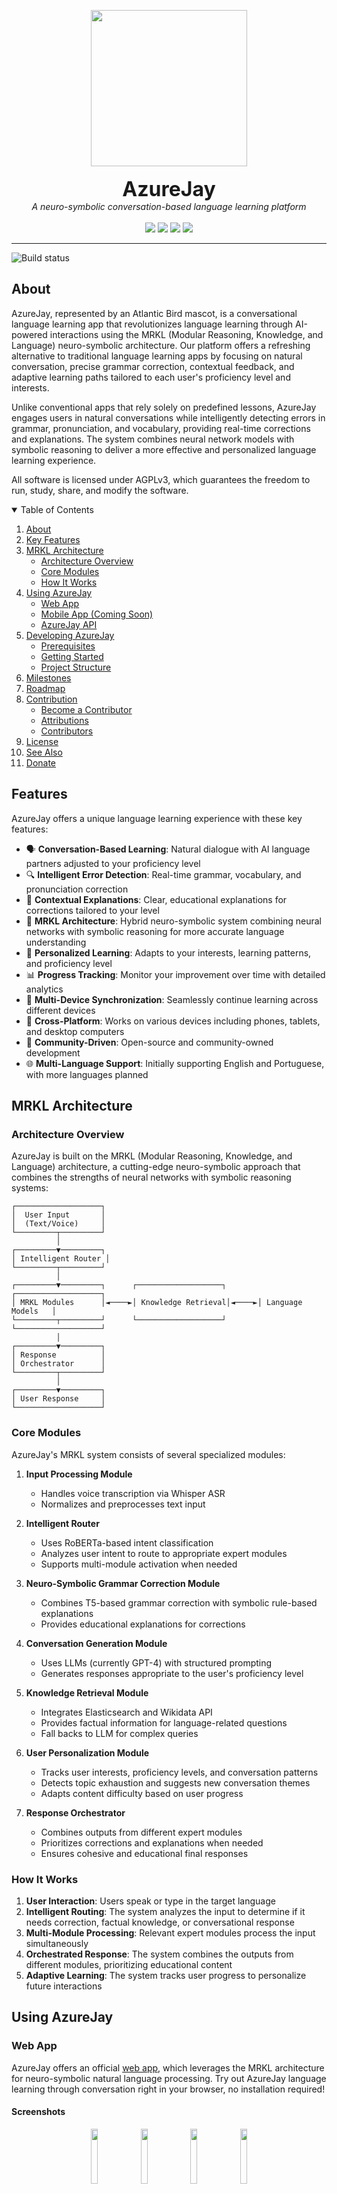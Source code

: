 <p align="center">
  <a href="#"><img src="img/azurejay.png" height="250" /></a>
  <br/><br/>
  <font size="6"><b>AzureJay</b></font>
  <br/>
  <em>A neuro-symbolic conversation-based language learning platform</em>
  <br/><br/>
  <a href="#"><img src="https://img.shields.io/badge/Try_now-azurejay.app-darkcyan" /></a>
  <a href="#"><img src="https://img.shields.io/badge/List_of_courses-azurejay.app/courses-darkcyan" /></a>
  <a href="#"><img src="https://img.shields.io/badge/Documentation-azurejay.app/docs-darkcyan" /></a>
  <a href="#"><img src="https://img.shields.io/badge/Roadmap-github.com-darkcyan" /></a>
</p>

<hr/>

![Build status](https://img.shields.io/github/workflow/status/luisbernardinello/AzureJay/CI?style=shields "Build status")

## About

AzureJay, represented by an Atlantic Bird mascot, is a conversational language learning app that revolutionizes language learning through AI-powered interactions using the MRKL (Modular Reasoning, Knowledge, and Language) neuro-symbolic architecture. Our platform offers a refreshing alternative to traditional language learning apps by focusing on natural conversation, precise grammar correction, contextual feedback, and adaptive learning paths tailored to each user's proficiency level and interests.

Unlike conventional apps that rely solely on predefined lessons, AzureJay engages users in natural conversations while intelligently detecting errors in grammar, pronunciation, and vocabulary, providing real-time corrections and explanations. The system combines neural network models with symbolic reasoning to deliver a more effective and personalized language learning experience.

All software is licensed under AGPLv3, which guarantees the freedom to run, study, share, and modify the software.

<details open="open">
  <summary>Table of Contents</summary>
  <ol>
    <li>
      <a href="#about">About</a>
    </li>
    <li>
      <a href="#features">Key Features</a>
    </li>
    <li>
      <a href="#mrkl-architecture">MRKL Architecture</a>
      <ul>
        <li><a href="#architecture-overview">Architecture Overview</a></li>
        <li><a href="#core-modules">Core Modules</a></li>
        <li><a href="#how-it-works">How It Works</a></li>
      </ul>
    </li>
    <li>
      <a href="#using-azurejay">Using AzureJay</a>
      <ul>
        <li><a href="#web-app">Web App</a></li>
        <li><a href="#mobile-app">Mobile App (Coming Soon)</a></li>
        <li><a href="#azurejay-api">AzureJay API</a></li>
      </ul>
    </li>
    <li>
      <a href="#developing-azurejay">Developing AzureJay</a>
      <ul>
        <li><a href="#prerequisites">Prerequisites</a></li>
        <li><a href="#getting-started">Getting Started</a></li>
        <li><a href="#project-structure">Project Structure</a></li>
      </ul>
    </li>
    <li>
     <a href="#milestones">Milestones</a>
    </li>
    <li>
     <a href="#roadmap">Roadmap</a>
    </li>
    <li>
     <a href="#contribution">Contribution</a>
     <ul>
        <li><a href="#become-a-contributor">Become a Contributor</a></li>
        <li><a href="#attributions">Attributions</a></li>
        <li><a href="#contributors">Contributors</a></li>
     </ul>
    </li>
    <li>
      <a href="#license">License</a>
    </li>
    <li>
      <a href="#see-also">See Also</a>
    </li>
    <li>
      <a href="#donate">Donate</a>
    </li>
  </ol>
</details>

## Features

AzureJay offers a unique language learning experience with these key features:

- 🗣️ **Conversation-Based Learning**: Natural dialogue with AI language partners adjusted to your proficiency level
- 🔍 **Intelligent Error Detection**: Real-time grammar, vocabulary, and pronunciation correction
- 📝 **Contextual Explanations**: Clear, educational explanations for corrections tailored to your level
- 🧠 **MRKL Architecture**: Hybrid neuro-symbolic system combining neural networks with symbolic reasoning for more accurate language understanding
- 🎯 **Personalized Learning**: Adapts to your interests, learning patterns, and proficiency level
- 📊 **Progress Tracking**: Monitor your improvement over time with detailed analytics
- 🔄 **Multi-Device Synchronization**: Seamlessly continue learning across different devices
- 📱 **Cross-Platform**: Works on various devices including phones, tablets, and desktop computers
- 👥 **Community-Driven**: Open-source and community-owned development
- 🌐 **Multi-Language Support**: Initially supporting English and Portuguese, with more languages planned

## MRKL Architecture

### Architecture Overview

AzureJay is built on the MRKL (Modular Reasoning, Knowledge, and Language) architecture, a cutting-edge neuro-symbolic approach that combines the strengths of neural networks with symbolic reasoning systems:

```
┌───────────────────┐
│  User Input       │
│  (Text/Voice)     │
└─────────┬─────────┘
          │
┌─────────▼─────────┐
│ Intelligent Router │
└─────────┬─────────┘
          │
┌─────────▼─────────┐      ┌───────────────────┐      ┌───────────────────┐
│ MRKL Modules      │◄────►│ Knowledge Retrieval│◄────►│ Language Models   │
└─────────┬─────────┘      └───────────────────┘      └───────────────────┘
          │
┌─────────▼─────────┐
│ Response          │
│ Orchestrator      │
└─────────┬─────────┘
          │
┌─────────▼─────────┐
│ User Response     │
└───────────────────┘
```

### Core Modules

AzureJay's MRKL system consists of several specialized modules:

1. **Input Processing Module**

   - Handles voice transcription via Whisper ASR
   - Normalizes and preprocesses text input

2. **Intelligent Router**

   - Uses RoBERTa-based intent classification
   - Analyzes user intent to route to appropriate expert modules
   - Supports multi-module activation when needed

3. **Neuro-Symbolic Grammar Correction Module**

   - Combines T5-based grammar correction with symbolic rule-based explanations
   - Provides educational explanations for corrections

4. **Conversation Generation Module**

   - Uses LLMs (currently GPT-4) with structured prompting
   - Generates responses appropriate to the user's proficiency level

5. **Knowledge Retrieval Module**

   - Integrates Elasticsearch and Wikidata API
   - Provides factual information for language-related questions
   - Fall backs to LLM for complex queries

6. **User Personalization Module**

   - Tracks user interests, proficiency levels, and conversation patterns
   - Detects topic exhaustion and suggests new conversation themes
   - Adapts content difficulty based on user progress

7. **Response Orchestrator**
   - Combines outputs from different expert modules
   - Prioritizes corrections and explanations when needed
   - Ensures cohesive and educational final responses

### How It Works

1. **User Interaction**: Users speak or type in the target language
2. **Intelligent Routing**: The system analyzes the input to determine if it needs correction, factual knowledge, or conversational response
3. **Multi-Module Processing**: Relevant expert modules process the input simultaneously
4. **Orchestrated Response**: The system combines the outputs from different modules, prioritizing educational content
5. **Adaptive Learning**: The system tracks user progress to personalize future interactions

## Using AzureJay

### Web App

AzureJay offers an official [web app](https://azurejay.app/), which leverages the MRKL architecture for neuro-symbolic natural language processing. Try out AzureJay language learning through conversation right in your browser, no installation required!

#### Screenshots

<p align="center">
  <img src="/docs/screenshots/screenshot1.png" width="15%" />
  <img src="/docs/screenshots/screenshot2.png" width="15%" />
  <img src="/docs/screenshots/screenshot3.png" width="15%" />
  <img src="/docs/screenshots/screenshot4.png" width="15%" />
</p>

### Mobile App (Coming Soon)

We're developing a Flutter-based mobile application that will provide:

- Voice interaction for pronunciation practice
- Personalized learning paths and progress tracking
- Cross-platform support for iOS and Android

### AzureJay API

For developers interested in integrating AzureJay's capabilities into their own applications, we offer a comprehensive API:

```python
import azurejay

# Initialize the MRKL system
mrkl_system = azurejay.init_mrkl_pipeline(config_path="./config.json")

# Process user message
response = mrkl_system.process_message(
    user_id="user123",
    message="I goed to the store yesterday",
    voice_mode=False
)

print(response)
# Output: I notice you said: 'I goed to the store yesterday'.
# A better way to say this would be: 'I went to the store yesterday'.
# For past tense of 'go', we use the irregular form 'went' and not 'goed'.
```

## Developing AzureJay

### Prerequisites

- Python 3.8+
- Required Python packages (see requirements.txt)
- Flutter SDK (for frontend development)
- ElasticSearch (for knowledge retrieval system)

### Getting Started

1. Clone the repository

```bash
git clone https://github.com/luisbernardinello/AzureJay.git
cd AzureJay
```

2. Install dependencies

```bash
pip install -r requirements.txt
```

3. Run the MRKL pipeline tests

```bash
python tests/test_mrkl_pipeline.py
```

For Flutter development (coming soon):

```bash
cd flutter_app
flutter pub get
flutter run
```

### Project Structure

```
AzureJay/
├── mrkl/
│   ├── __init__.py
│   ├── router.py                # Intelligent routing module
│   ├── correction.py            # Grammar correction module
│   ├── knowledge.py             # Knowledge retrieval module
│   ├── personalization.py       # User modeling module
│   ├── generation.py            # Response generation module
│   └── orchestrator.py          # Response orchestration logic
├── models/
│   ├── __init__.py
│   ├── intent_classifier/       # RoBERTa intent classifier
│   ├── grammar_corrector/       # T5-based grammar correction
│   └── user_model.py            # User profiling and tracking
├── utils/
│   ├── __init__.py
│   ├── audio.py                 # Audio processing utilities
│   └── text.py                  # Text normalization utilities
├── api/
│   ├── __init__.py
│   ├── routes.py                # API endpoints
│   └── server.py                # API server implementation
├── flutter_app/                 # Flutter mobile application (coming soon)
├── tests/
│   ├── test_mrkl_pipeline.py
│   ├── test_router.py
│   └── test_correction.py
├── requirements.txt
├── config.json                  # Configuration settings
└── README.md
```

## Milestones

- [x] 🏁 Core MRKL architecture implementation
- [x] 🏁 Intelligent router for module selection
- [x] 🏁 Neuro-symbolic grammar correction system
- [x] 🏁 Basic conversation generation
- [x] 🏁 Knowledge retrieval integration
- [x] 🏁 User profiling and personalization
- [x] 🏁 Response orchestration system
- [x] 🏁 Basic theme/branding
- [x] 🏁 Initial language support for English and Portuguese
- [ ] 🏁 Flutter mobile application development
- [ ] 🏁 Enhanced pronunciation assessment
- [ ] 🏁 Cultural context integration in conversations
- [ ] 🏁 Spaced repetition based on conversation history

## Roadmap

- [ ] Add support for Asian languages (Japanese, Mandarin, Korean)
- [ ] Implement dialect recognition and support
- [ ] Voice-assisted hands-free learning experience
- [ ] Offline mode for mobile applications
- [ ] Community features for peer language exchange
- [ ] AR/VR immersive learning experiences
- [ ] Specialized vocabulary modules for different professions

### Projects

- [Improved pronunciation feedback system](https://github.com/luisbernardinello/AzureJay/projects/1)
- [Cultural context integration](https://github.com/luisbernardinello/AzureJay/projects/2)
- [Flutter application development](https://github.com/luisbernardinello/AzureJay/projects/3)

## Contribution

### Become a Contributor

#### Are you a developer?

You can help AzureJay by testing it and submitting feature requests or bug reports: [here](https://github.com/luisbernardinello/AzureJay/issues/new). If you want to get in touch, you can use my contact details on [my GitHub profile](https://github.com/luisbernardinello).
Go through the dev docs [here](https://azurejay.app/docs/CONTRIBUTING.html).

Our current development priorities include:

- Flutter app implementation
- Improving grammar correction accuracy
- Expanding language support
- Enhancing pronunciation feedback

Still got questions? Our Matrix channel is `#AzureJay`, join the dev community there and feel free to ask anything.

- Matrix: [`#AzureJay`](https://app.element.io/#/room/#space-azurejay:matrix.org) on `matrix.org`

#### Are you a linguist or language teacher?

Help us improve our language models and conversational patterns! We particularly need help with:

- Creating grammar rule explanations
- Developing conversational prompts appropriate for different proficiency levels
- Validating our error detection system
- Creating cultural context for language learning

We are continuously working to improve the learning experience. If you have ideas to make it better, please share them with us by creating an [issue](https://github.com/luisbernardinello/AzureJay/issues/new).

### Attributions

#### Mascot

The mascot is designed by [@luisbernardinello](https://github.com/luisbernardinello). If you have ideas to make it better, please share them with us by creating an [issue](https://github.com/luisbernardinello/AzureJay/issues/new).

<a rel="license" href="http://creativecommons.org/licenses/by-sa/4.0/"><img alt="Creative Commons License" style="border-width:0" src="https://i.creativecommons.org/l/by-sa/4.0/88x31.png" /></a><br />Mascot images are released under <a rel="license" href="http://creativecommons.org/licenses/by-sa/4.0/">Creative Commons Attribution-ShareAlike 4.0 International License</a>.

### Contributors

<!-- ALL-CONTRIBUTORS-BADGE:START - Do not remove or modify this section -->

[![All Contributors](https://img.shields.io/badge/all_contributors-10-orange.svg?style=flat-square)](#contributors-)

<!-- ALL-CONTRIBUTORS-BADGE:END -->

Thanks goes to these wonderful people ([emoji key](https://allcontributors.org/docs/en/emoji-key)):

<!-- ALL-CONTRIBUTORS-LIST:START - Do not remove or modify this section -->
<!-- prettier-ignore-start -->
<!-- markdownlint-disable -->
<table>
  <tbody>
    <tr>
      <td align="center" valign="top" width="14.28%"><a href="https://github.com/luisbernardinello"><img src="https://avatars.githubusercontent.com/u/162613265?v=4" width="100px;" alt="Luis Bernardinello"/><br /><sub><b>Luis Bernardinello</b></sub></a><br /><a href="https://github.com/luisbernardinello/AzureJay/commits?author=luisbernardinello" title="Code">💻</a></td>
      <!-- Add other contributors as needed -->
    </tr>
  </tbody>
</table>

<!-- markdownlint-restore -->
<!-- prettier-ignore-end -->

<!-- ALL-CONTRIBUTORS-LIST:END -->

This project follows the [all-contributors](https://github.com/all-contributors/all-contributors) specification. Contributions of any kind welcome!

## License

AzureJay is licensed under the AGPL-3.0 license. In addition, course content and other creative content might be licensed under different licenses, such as CC.

## See Also

- [Duolingo](https://www.duolingo.com/), gamified language learning
- [Tandem](https://www.tandem.net/), language exchange with real people
- [italki](https://www.italki.com/), connect with language teachers

## Donate

Help us to keep going and expand our language offerings by supporting the project through [our donation page](https://azurejay.app/donate).

Your donations help us:

- Maintain server infrastructure
- Develop new language modules
- Improve our AI models
- Keep AzureJay free and open source
